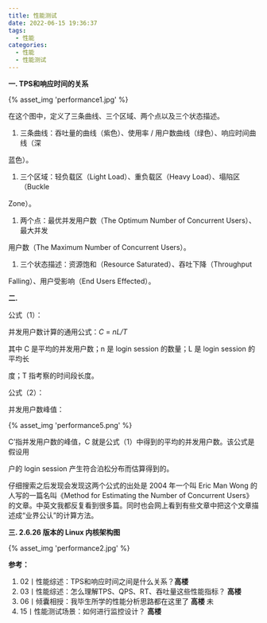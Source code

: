 ```yaml
---
title: 性能测试  
date: 2022-06-15 19:36:37
tags:
  - 性能
categories:
  - 性能
  - 性能测试
---
```


<p></p>
<!-- more -->



**一. TPS和响应时间的关系**

{% asset_img  'performance1.jpg' %}

在这个图中，定义了三条曲线、三个区域、两个点以及三个状态描述。

1. 三条曲线：吞吐量的曲线（紫色）、使用率 / 用户数曲线（绿色）、响应时间曲线（深

蓝色）。

1. 三个区域：轻负载区（Light Load）、重负载区（Heavy Load）、塌陷区（Buckle

Zone）。

1. 两个点：最优并发用户数（The Optimum Number of Concurrent Users）、最大并发

用户数（The Maximum Number of Concurrent Users）。

1. 三个状态描述：资源饱和（Resource Saturated）、吞吐下降（Throughput

Falling）、用户受影响（End Users Effected）。

**二.**

公式（1）：

并发用户数计算的通用公式：*C* = *nL/T*

其中 C 是平均的并发用户数；n 是 login session 的数量；L 是 login session 的平均长

度；T 指考察的时间段长度。



公式（2）：

并发用户数峰值： 

{% asset_img  'performance5.png' %}

C’指并发用户数的峰值，C 就是公式（1）中得到的平均的并发用户数。该公式是假设用

户的 login session 产生符合泊松分布而估算得到的。



仔细搜索之后发现会发现这两个公式的出处是 2004 年一个叫 Eric Man Wong 的人写的一篇名叫《Method for Estimating the Number of Concurrent Users》的文章。中英文我都反复看到很多篇。同时也会网上看到有些文章中把这个文章描述成“业界公认”的计算方法。



**三.  2.6.26 版本的 Linux 内核架构图**

{% asset_img  'performance2.jpg' %}

**参考：**
1. 02丨性能综述：TPS和响应时间之间是什么关系？**高楼**
2. 03丨性能综述：怎么理解TPS、QPS、RT、吞吐量这些性能指标？ **高楼**
3. 06丨倾囊相授：我毕生所学的性能分析思路都在这里了   **高楼** 未
4. 15丨性能测试场景：如何进行监控设计？ **高楼**



